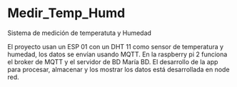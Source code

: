 # Medir_Temp_Humd
Sistema de medición de temperatuta y Humedad

El proyecto usan un ESP 01 con un DHT 11 como sensor de temperatura y humedad, los datos se envían usando MQTT. En la raspberry pi 2 funciona el broker de MQTT y el servidor de BD María BD. El desarrollo de la app para procesar, almacenar y los mostrar los datos está desarrollada en node red.
